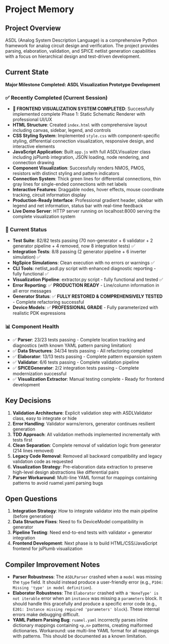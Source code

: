 # Project Memory

## Project Overview
ASDL (Analog System Description Language) is a comprehensive Python framework for analog circuit design and verification. The project provides parsing, elaboration, validation, and SPICE netlist generation capabilities with a focus on hierarchical design and test-driven development.

## Current State
**Major Milestone Completed: ASDL Visualization Prototype Development**

### ✅ **Recently Completed (Current Session)**
- **🎉 FRONTEND VISUALIZATION SYSTEM COMPLETED**: Successfully implemented complete Phase 1: Static Schematic Renderer with professional UI/UX
- **HTML Structure**: Created `index.html` with comprehensive layout including canvas, sidebar, legend, and controls
- **CSS Styling System**: Implemented `style.css` with component-specific styling, differential connection visualization, responsive design, and interactive elements
- **JavaScript Application**: Built `app.js` with full ASDLVisualizer class including jsPlumb integration, JSON loading, node rendering, and connection drawing
- **Component Visualization**: Successfully renders NMOS, PMOS, resistors with distinct styling and pattern indicators
- **Connection System**: Thick green lines for differential connections, thin gray lines for single-ended connections with net labels
- **Interactive Features**: Draggable nodes, hover effects, mouse coordinate tracking, circuit information display
- **Production-Ready Interface**: Professional gradient header, sidebar with legend and net information, status bar with real-time feedback
- **Live Demo Server**: HTTP server running on localhost:8000 serving the complete visualization system

### 🔧 **Current Status**
- **Test Suite**: 82/82 tests passing (70 non-generator + 6 validator + 2 generator pipeline + 4 removed, now 8 integration tests) ✅
- **Integration Tests**: 8/8 passing (2 generator pipeline + 6 inverter simulation) ✅
- **NgSpice Simulations**: Clean execution with no errors or warnings ✅
- **CLI Tools**: netlist_asdl.py script with enhanced diagnostic reporting - fully functional ✅
- **Visualization Pipeline**: extractor.py script - fully functional and tested ✅
- **Error Reporting**: ✅ **PRODUCTION READY** - Line/column information in all error messages
- **Generator Status**: ✅ **FULLY RESTORED & COMPREHENSIVELY TESTED** - Complete refactoring successful
- **Device Models**: ✅ **PROFESSIONAL GRADE** - Fully parameterized with realistic PDK expressions

### 📊 **Component Health**
- ✅ **Parser**: 23/23 tests passing - Complete location tracking and diagnostics (with known YAML pattern parsing limitation)
- ✅ **Data Structures**: 34/34 tests passing - All refactoring completed  
- ✅ **Elaborator**: 13/13 tests passing - Complete pattern expansion system
- ✅ **Validator**: 6/6 tests passing - Complete validation pipeline
- ✅ **SPICEGenerator**: 2/2 integration tests passing - Complete modernization successful
- ✅ **Visualization Extractor**: Manual testing complete - Ready for frontend development

## Key Decisions
1. **Validation Architecture**: Explicit validation step with ASDLValidator class, easy to integrate or hide
2. **Error Handling**: Validator warns/errors, generator continues resilient generation
3. **TDD Approach**: All validation methods implemented incrementally with tests first
4. **Clean Separation**: Complete removal of validation logic from generator (214 lines removed)
5. **Legacy Code Removal**: Removed all backward compatibility and legacy validation code as requested
6. **Visualization Strategy**: Pre-elaboration data extraction to preserve high-level design abstractions like differential pairs
7. **Parser Workaround**: Multi-line YAML format for mappings containing patterns to avoid ruamel.yaml parsing bugs

## Open Questions
1. **Integration Strategy**: How to integrate validator into the main pipeline (before generation)
2. **Data Structure Fixes**: Need to fix DeviceModel compatibility in generator
3. **Pipeline Testing**: Need end-to-end tests with validator + generator integration
4. **Frontend Development**: Next phase is to build HTML/CSS/JavaScript frontend for jsPlumb visualization

## Compiler Improvement Notes
- **Parser Robustness**: The `ASDLParser` crashed when a `model` was missing the `type` field. It should instead produce a user-friendly error (e.g., `P104: Missing 'type' in model definition`).
- **Elaborator Robustness**: The `Elaborator` crashed with a `'NoneType' is not iterable` error when an `instance` was missing a `parameters` block. It should handle this gracefully and produce a specific error code (e.g., `E201: Instance missing required 'parameters' block`). These internal errors make debugging difficult.
- **YAML Pattern Parsing Bug**: `ruamel.yaml` incorrectly parses inline dictionary mappings containing `<p,n>` patterns, creating malformed dictionaries. Workaround: use multi-line YAML format for all mappings with patterns. This should be documented as a known limitation.